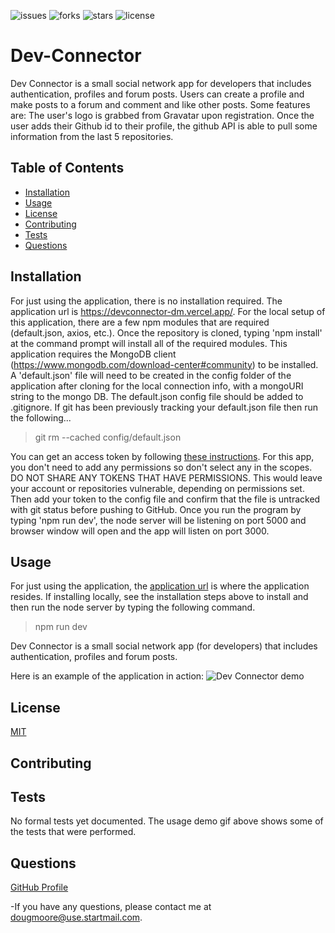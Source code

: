 ![issues](https://img.shields.io/github/issues/AllAroundD/devconnector) ![forks](https://img.shields.io/github/forks/AllAroundD/devconnector) ![stars](https://img.shields.io/github/stars/AllAroundD/devconnector) ![license](https://img.shields.io/github/license/AllAroundD/devconnector)

# Dev-Connector

Dev Connector is a small social network app for developers that includes authentication, profiles and forum posts.
Users can create a profile and make posts to a forum and comment and like other posts.
Some features are:
The user's logo is grabbed from Gravatar upon registration.
Once the user adds their Github id to their profile, the github API is able to pull some information from the last 5 repositories.

## Table of Contents

- [Installation](#Installation)
- [Usage](#Usage)
- [License](#License)
- [Contributing](#Contributing)
- [Tests](#Tests)
- [Questions](#Questions)

## Installation

For just using the application, there is no installation required. The application url is https://devconnector-dm.vercel.app/.
For the local setup of this application, there are a few npm modules that are required (default.json, axios, etc.). Once the repository is cloned, typing 'npm install' at the command prompt will install all of the required modules.
This application requires the MongoDB client (https://www.mongodb.com/download-center#community) to be installed.
A 'default.json' file will need to be created in the config folder of the application after cloning for the local connection info, with a mongoURI string to the mongo DB. The default.json config file should be added to .gitignore. If git has been previously tracking your default.json file then run the following...

> git rm --cached config/default.json

You can get an access token by following [these instructions](https://help.github.com/en/github/authenticating-to-github/creating-a-personal-access-token-for-the-command-line). For this app, you don't need to add any permissions so don't select any in the scopes. DO NOT SHARE ANY TOKENS THAT HAVE PERMISSIONS. This would leave your account or repositories vulnerable, depending on permissions set.
Then add your token to the config file and confirm that the file is untracked with git status before pushing to GitHub.
Once you run the program by typing 'npm run dev', the node server will be listening on port 5000 and browser window will open and the app will listen on port 3000.

## Usage

For just using the application, the [application url](https://devconnector-dm.vercel.app/) is where the application resides.
If installing locally, see the installation steps above to install and then run the node server by typing the following command.

> npm run dev

Dev Connector is a small social network app (for developers) that includes authentication, profiles and forum posts.

Here is an example of the application in action:
![Dev Connector demo](./public/assets/img/devconnector-demo.gif)

## License

[MIT](LICENSE)

## Contributing

## Tests

No formal tests yet documented. The usage demo gif above shows some of the tests that were performed.

## Questions

[GitHub Profile](https://github.com/AllAroundD/)

-If you have any questions, please contact me at [dougmoore@use.startmail.com](mailto:dougmoore@use.startmail.com?subject=[GitHub]%20Source%20Question).
